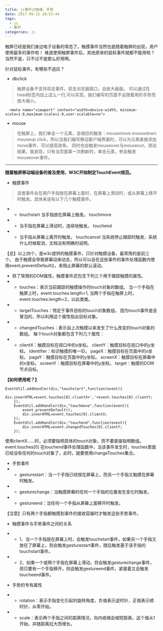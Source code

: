 ```yaml
---
title: js事件之触摸，手势
date: 2017-09-15 10:53:44
tags:
  - js
  - 事件
categories: js
---
```

触屏已经是我们身边电子设备的常态了。触摸事件当然也是随着触屏的出现，用户使用最多的事件啦！
难道使用触屏事件后，其他原来的鼠标事件就都不能用啦？当然不是，只不过不是那么好用啊。<!--more-->

针对鼠标事件，有哪些不适应？

* dbclick

> 触屏设备不支持双击事件。双击浏览器窗口，会放大画面。
可以通过在head标签内加上这么一行,可以实现，我们编写的页面不会随着用的手势而放大缩小。
```
  <meta name="viewport" content="width=device-width, minimum-scale=1.0,maximum-scale=1.0,user-scalable=no">
```

* mouse
> 在触屏上，我们单击一个元素，会相应的触发：mousemove mousedown mouseup click，所以当我们编写移动客户端界面时，可以为元素直接添加move事件，可以提高效率。
  同时也会触发mouseover与mouseout，测试结果，我发现，只有当页面第一次刷新时，单击元素，参会触发mouseover事件。

****
**随着触屏移动端设备的普及使用，W3C开始制定TouchEvent规范。**
* 触摸事件
> 该类事件会在用户手指放在屏幕上面时，在屏幕上滑动时，或从屏幕上移开时触发。具体来说有以下几个触摸事件。

  * * touchstart
  当手指放在屏幕上触发。
  touchmove
  * * 当手指在屏幕上滑动时，连续地触发。
  touchend
  * * 当手指从屏幕上离开时触发。
  touchcancel
  当系统停止跟踪时触发，系统什么时候取消，文档没有明确的说明。

  【总】以上四个，是w3c提供的触摸事件，只针对触摸设备，最常用的是前三个。
  由于触摸会导致屏幕动来动去，所以可以会在这些事件的事件处理函数内使用event.preventDefault()，来阻止屏幕的默认滚动。

* 除了常用的DOM属性，触摸事件还包含下列三个用于跟踪触摸的属性。
* * touches：表示当前跟踪的触摸操作的touch对象的数组。
当一个手指在触屏上时，event.touches.length=1,
当两个手指在触屏上时，event.touches.length=2，以此类推。
* * targetTouches：特定于事件目标的touch对象数组。
因为touch事件是会冒泡的，所以利用这个属性指出目标对象。
* * changedTouches：表示自上次触摸以来发生了什么改变的touch对象的数组。
每个touch对象都包含下列几个属性：
* * clientX：触摸目标在视口中的x坐标。
clientY：触摸目标在视口中的y坐标。
identifier：标识触摸的唯一ID。
pageX：触摸目标在页面中的x坐标。
pageY：触摸目标在页面中的y坐标。
screenX：触摸目标在屏幕中的x坐标。
screenY：触摸目标在屏幕中的y坐标。
target：触摸的DOM节点目标。

**【如何使用呢？】**
```
EventUtil.addHandler(div,"touchstart",function(event){
        div.innerHTML=event.touches[0].clientX+','+event.touches[0].clientY;
    });
    EventUtil.addHandler(div,"touchmove",function(event){
        event.preventDefault();
        div.innerHTML=event.touches[0].clientX;
    });
    EventUtil.addHandler(div,"touchend",function(event){
        div.innerHTML=event.changedTouches[0].clientY;
    });
```

使用clientX……时，必须要指明具体的touch对象，而不要直接指明数组。
event.touches[0]
在touchend事件处理函数中，当该事件发生时，touches里面已经没有任何的touch对象了，此时，就要使用changeTouches集合。

* 手势事件
* * gesturestart：当一个手指已经按在屏幕上，而另一个手指又触摸在屏幕时触发。
* * gesturechange：当触摸屏幕的任何一个手指的位置发生变化时触发。
* * gestureend：当任何一个手指从屏幕上面移开时触发。

【注意】只有两个手指都触摸到事件的接收容器时才触发这些手势事件。

* 触摸事件与手势事件之间的关系
* * 1、当一个手指放在屏幕上时，会触发touchstart事件，如果另一个手指又放在了屏幕上，则会触发gesturestart事件，随后触发基于该手指的touchstart事件。
* * 2、如果一个或两个手指在屏幕上滑动，将会触发gesturechange事件，但只要有一个手指移开，则会触发gestureend事件，紧接着又会触发toucheend事件。

* 手势的专有属性

* * rotation：表示手指变化引起的旋转角度，负值表示逆时针，正值表示顺时针，从零开始。
* * scale：表示两个手指之间的距离情况，向内收缩会缩短距离，这个值从1开始，并随距离拉大而增长。